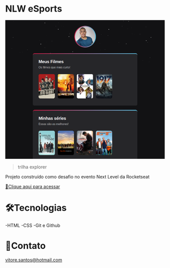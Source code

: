 # NLW eSports

![Preview](./.github/Preview-desafio.png)

> trilha explorer

Projeto construído como desafio no evento Next Level da Rocketseat

[🔗Clique aqui para acessar](https://vitoredusantos.github.io/nlw-esports-desafio/)

# 🛠Tecnologias

-HTML
-CSS
-Git e Github

# 💛Contato

vitore.santos@hotmail.com
